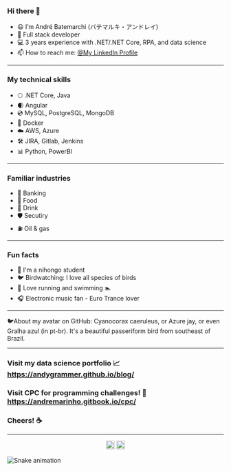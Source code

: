### Hi there 👋

- 😃 I’m André Batemarchi (バテマルキ・アンドレイ)
- 🚀 Full stack developer
- 💻 3 years experience with .NET/.NET Core, RPA, and data science
- 📫 How to reach me: [@My LinkedIn Profile](https://www.linkedin.com/in/andré-batemarchi/)

---

### My technical skills
- 🌕 .NET Core, Java
- 🌒 Angular
- 💿 MySQL, PostgreSQL, MongoDB
- 🚢 Docker
- ☁️ AWS, Azure
- 🛠️ JIRA, Gitlab, Jenkins
- 📊 Python, PowerBI

---

### Familiar industries
- 🏦 Banking
- 🍛 Food 
- 🥤 Drink
- 🛡️ Secutiry
- ⛽ Oil & gas

---

### Fun facts
- 🍜 I'm a nihongo student
- 🐦 Birdwatching: I love all species of birds
- 🏃 Love running and swimming :swimmer: 
- 🎧 Electronic music fan - Euro Trance lover

---

<p>
  🐦About my avatar on GitHub: Cyanocorax caeruleus, or Azure jay, or even Gralha azul (in pt-br). It's a beautiful passeriform bird from southeast of Brazil.
</p>

---

### Visit my data science portfolio 📈 https://andygrammer.github.io/blog/
### Visit CPC for programming challenges! 🥇 https://andremarinho.gitbook.io/cpc/

### Cheers! ☕

---

<!-- Visit count badges -->
<p align=center>
  <img height="20" src="https://badges.pufler.dev/visits/Andygrammer/ruch798?color=black&logo=github" />
  <img height="20" src="https://komarev.com/ghpvc/?username=Andygrammer&color=brightgreen" />
  <a href="https://github.com/Andygrammer"></a>
</p>

<!-- Snake Game -->
![Snake animation](https://github.com/Andygrammer/Andygrammer/blob/output/github-contribution-grid-snake.svg)

<!-- remove language stats
<p align="center">
  <img align="center" src="https://github-readme-stats.vercel.app/api/top-langs/?username=Andygrammer&layout=compact)](https://github.com/Andygrammer/github-readme-stats" />
</p><!-->

<!--
**Andygrammer/Andygrammer** is a ✨ _special_ ✨ repository because its `README.md` (this file) appears on your GitHub profile.
